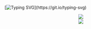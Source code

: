 
[![Typing SVG](https://readme-typing-svg.demolab.com?font=Fira+Code&weight=600&size=22&pause=1000&color=640CF7&center=true&vCenter=true&random=false&width=435&lines=Code+for+Cable+Dynamics+!!)](https://git.io/typing-svg)

<div align="center"> <img align='center'src="https://github-readme-stats.vercel.app/api?username=Lin912&show=reviews&show_icons=true&theme=tokyonight"/>

<div align="center"> <img src="https://metrics.lecoq.io/Lin912?template=classic&config.timezone=Asia%2FShanghai"> </div>


